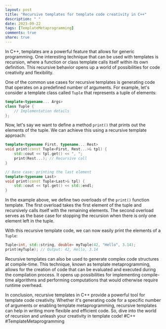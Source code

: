 ```yaml
---
layout: post
title: "Recursive templates for template code creativity in C++"
description: " "
date: 2023-09-22
tags: [TemplateMetaprogramming]
comments: true
share: true
---
```


In C++, templates are a powerful feature that allows for generic programming. One interesting technique that can be used with templates is recursion, where a function or class template calls itself within its own definition. This recursive behavior opens up a world of possibilities for code creativity and flexibility.

One of the common use cases for recursive templates is generating code that operates on a predefined number of arguments. For example, let's consider a template class called `Tuple` that represents a tuple of elements:

```cpp
template<typename... Args>
class Tuple { 
    // Implementation details
};
```

Now, let's say we want to define a method `print()` that prints out the elements of the tuple. We can achieve this using a recursive template approach:

```cpp
template<typename First, typename... Rest>
void print(const Tuple<First, Rest...>& tpl) {
    std::cout << tpl.get() << ", ";
    print(Rest...); // Recursive call
}

// Base case: printing the last element
template<typename Last>
void print(const Tuple<Last>& tpl) {
    std::cout << tpl.get() << std::endl;
}
```

In the example above, we define two overloads of the `print()` function template. The first overload takes the first element of the tuple and recursively calls itself with the remaining elements. The second overload serves as the base case for stopping the recursion when there is only one element left in the tuple.

With this recursive template code, we can now easily print the elements of a `Tuple`:

```cpp
Tuple<int, std::string, double> myTuple(42, "Hello", 3.14);
print(myTuple); // Output: 42, Hello, 3.14
```

Recursive templates can also be used to generate complex code structures at compile-time. This technique, known as template metaprogramming, allows for the creation of code that can be evaluated and executed during the compilation process. It opens up possibilities for implementing compile-time algorithms and performing computations that would otherwise require runtime overhead.

In conclusion, recursive templates in C++ provide a powerful tool for template code creativity. Whether it's generating code for a specific number of arguments or enabling template metaprogramming, recursive templates can help in writing more flexible and efficient code. So, dive into the world of recursion and unleash your creativity in template code! #C++ #TemplateMetaprogramming